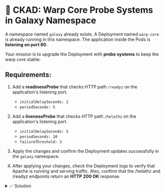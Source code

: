 # 🌌 CKAD: Warp Core Probe Systems in Galaxy Namespace

A namespace named `galaxy` already exists. A Deployment named `warp-core` is already running in this namespace. The application inside the Pods is **listening on port 80**.

Your mission is to upgrade the Deployment with **probe systems** to keep the warp core stable:

## Requirements:

1. Add a **readinessProbe** that checks HTTP path `/readyz` on the application's listening port.
   - `initialDelaySeconds: 2`
   - `periodSeconds: 5`

2. Add a **livenessProbe** that checks HTTP path `/helathz` on the application's listening port.
   - `initialDelaySeconds: 5`
   - `periodSeconds: 10`
   - `failureThreshold: 3`

3. Apply the changes and confirm the Deployment updates successfully in the `galaxy` namespace.
4. After applying your changes, check the Deployment logs to verify that Apache is running and serving traffic. Also, confirm that the /helathz and /readyz endpoints return an **HTTP 200 OK** response.


<details>
<summary>✅ Solution</summary>

**Option 1: Using kubectl edit**
```bash
kubectl -n galaxy edit deployment warp-core
```

Add the following probes under the `httpd` container section:

```yaml
        readinessProbe:
          httpGet:
            path: /readyz
            port: 80
          initialDelaySeconds: 2
          periodSeconds: 5
        livenessProbe:
          httpGet:
            path: /helathz
            port: 80
          initialDelaySeconds: 5
          periodSeconds: 10
          failureThreshold: 3
```

**Option 2: Using kubectl patch**
```bash
kubectl -n galaxy patch deployment warp-core --type='json' -p='[
  {
    "op": "add",
    "path": "/spec/template/spec/containers/0/readinessProbe",
    "value": {
      "httpGet": {
        "path": "/readyz",
        "port": 80
      },
      "initialDelaySeconds": 2,
      "periodSeconds": 5
    }
  },
  {
    "op": "add",
    "path": "/spec/template/spec/containers/0/livenessProbe",
    "value": {
      "httpGet": {
        "path": "/helathz",
        "port": 80
      },
      "initialDelaySeconds": 5,
      "periodSeconds": 10,
      "failureThreshold": 3
    }
  }
]'
```

**Option 3: Complete YAML**
```bash
cat <<'EOF' | kubectl apply -f -
apiVersion: apps/v1
kind: Deployment
metadata:
  name: warp-core
  namespace: galaxy
spec:
  replicas: 2
  selector:
    matchLabels:
      app: warp-core
  template:
    metadata:
      labels:
        app: warp-core
    spec:
      containers:
      - name: httpd
        image: public.ecr.aws/docker/library/httpd:latest
        ports:
        - containerPort: 80
        volumeMounts:
        - name: health-pages
          mountPath: /usr/local/apache2/htdocs
        readinessProbe:
          httpGet:
            path: /readyz
            port: 80
          initialDelaySeconds: 2
          periodSeconds: 5
        livenessProbe:
          httpGet:
            path: /helathz
            port: 80
          initialDelaySeconds: 5
          periodSeconds: 10
          failureThreshold: 3
      volumes:
      - name: health-pages
        configMap:
          name: warp-core-pages
EOF
```

**Verify the deployment:**
```bash
kubectl -n galaxy get deployment warp-core
kubectl -n galaxy get pods
kubectl -n galaxy describe deployment warp-core
```

</details>

